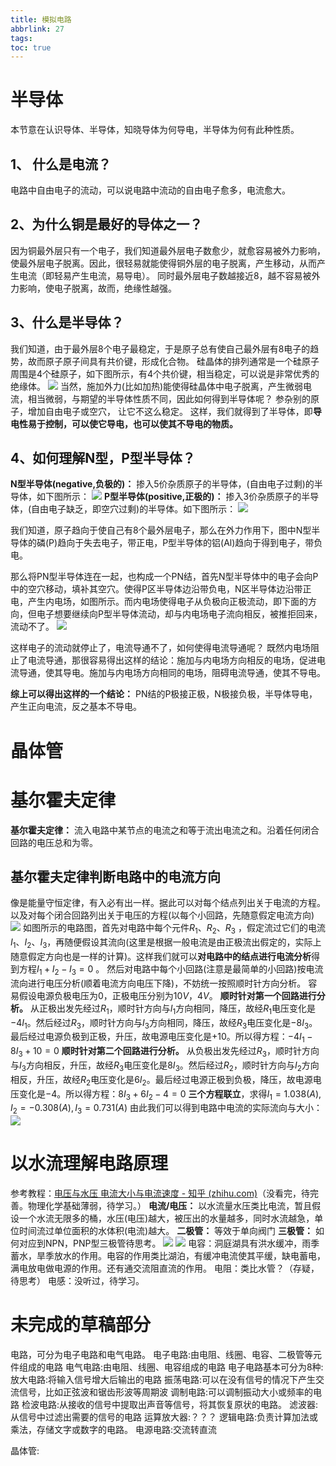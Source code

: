 ```yaml
---
title: 模拟电路
abbrlink: 27
tags: 
toc: true
---
```

# 半导体
本节意在认识导体、半导体，知晓导体为何导电，半导体为何有此种性质。

## 1、 什么是电流？
电路中自由电子的流动，可以说电路中流动的自由电子愈多，电流愈大。

## 2、为什么铜是最好的导体之一？
因为铜最外层只有一个电子，我们知道最外层电子数愈少，就愈容易被外力影响，使最外层电子脱离。因此，很轻易就能使得铜外层的电子脱离，产生移动，从而产生电流（即轻易产生电流，易导电）。
同时最外层电子数越接近8，越不容易被外力影响，使电子脱离，故而，绝缘性越强。

## 3、什么是半导体？
我们知道，由于最外层8个电子最稳定，于是原子总有使自己最外层有8电子的趋势，故而原子原子间具有共价键，形成化合物。
硅晶体的排列通常是一个硅原子周围是4个硅原子，如下图所示，有4个共价键，相当稳定，可以说是非常优秀的绝缘体。
![](assets/模拟电路.assets/硅晶体.jpg)
当然，施加外力(比如加热)能使得硅晶体中电子脱离，产生微弱电流，相当微弱，与期望的半导体性质不同，因此如何得到半导体呢？
参杂别的原子，增加自由电子或空穴， 让它不这么稳定。
这样，我们就得到了半导体，即**导电性易于控制，可以使它导电，也可以使其不导电的物质。**

## 4、如何理解N型，P型半导体？
**N型半导体(negative,负极的)：** 掺入5价杂质原子的半导体，(自由电子过剩)的半导体，如下图所示：
![](assets/模拟电路.assets/N型半导体.jpg)
**P型半导体(positive,正极的)：** 掺入3价杂质原子的半导体，(自由电子缺乏，即空穴过剩)的半导体。如下图所示：
![](assets/模拟电路.assets/P型半导体.jpg)

我们知道，原子趋向于使自己有8个最外层电子，那么在外力作用下，图中N型半导体的磷(P)趋向于失去电子，带正电，P型半导体的铝(Al)趋向于得到电子，带负电。

那么将PN型半导体连在一起，也构成一个PN结，首先N型半导体中的电子会向P中的空穴移动，填补其空穴。使得P区半导体边沿带负电，N区半导体边沿带正电，产生内电场，如图所示。而内电场使得电子从负极向正极流动，即下面的方向，但电子想要继续向P型半导体流动，却与内电场电子流向相反，被推拒回来，流动不了。
![](assets/模拟电路.assets/PN结.png)

这样电子的流动就停止了，电流导通不了，如何使得电流导通呢？
既然内电场阻止了电流导通，那很容易得出这样的结论：施加与内电场方向相反的电场，促进电流导通，使其导电。施加与内电场方向相同的电场，阻碍电流导通，使其不导电。



**综上可以得出这样的一个结论：**  PN结的P极接正极，N极接负极，半导体导电，产生正向电流，反之基本不导电。





# 晶体管






# 基尔霍夫定律
**基尔霍夫定律：** 流入电路中某节点的电流之和等于流出电流之和。沿着任何闭合回路的电压总和为零。
## 基尔霍夫定律判断电路中的电流方向
像是能量守恒定律，有入必有出一样。据此可以对每个结点列出关于电流的方程。以及对每个闭合回路列出关于电压的方程(以每个小回路，先随意假定电流方向)
![](assets/模拟电路.assets/基尔霍夫定律电路流向判断例题图1.png)
如图所示的电路图，首先对电路中每个元件$R_1、R_2、R_3$ ，假定流过它们的电流$I_1、I_2、I_3$，再随便假设其流向(这里是根据一般电流是由正极流出假定的，实际上随意假定方向也是一样的计算)。这样我们就可以**对电路中的结点进行电流分析**得到方程$I_1+I_2-I_3=0$ 。
然后对电路中每个小回路(注意是最简单的小回路)按电流流向进行电压分析(顺着电流方向电压下降)，不妨统一按照顺时针方向分析。
容易假设电源负极电压为$0$，正极电压分别为$10V，4V$。
**顺时针对第一个回路进行分析。** 从正极出发先经过$R_1$，顺时针方向与$I_1$方向相同，降压，故经$R_1$电压变化是$-4I_1$。然后经过$R_3$，顺时针方向与$I_3$方向相同，降压，故经$R_3$电压变化是$-8I_3$。最后经过电源负极到正极，升压，故电源电压变化是$+10$。所以得方程：$-4I_1-8I_3+10=0$
**顺时针对第二个回路进行分析。** 从负极出发先经过$R_3$，顺时针方向与$I_3$方向相反，升压，故经$R_3$电压变化是$8I_3$。然后经过$R_2$，顺时针方向与$I_2$方向相反，升压，故经$R_2$电压变化是$6I_2$。最后经过电源正极到负极，降压，故电源电压变化是$-4$。所以得方程：$8I_3+6I_2-4=0$
**三个方程联立**，求得$I_1=1.038(A),I_2=-0.308(A),I_3=0.731(A)$
由此我们可以得到电路中电流的实际流向与大小：
![](assets/模拟电路.assets/基尔霍夫定律电路流向判断例题图2.png)




# 以水流理解电路原理

参考教程：[电压与水压 电流大小与电流速度 - 知乎 (zhihu.com)](https://zhuanlan.zhihu.com/p/385873231)（没看完，待完善。物理化学基础薄弱，待学习。）
**电流/电压：** 以水流量水压类比电流，暂且假设一个水流无限多的桶，水压(电压)越大，被压出的水量越多，同时水流越急，单位时间流过单位面积的水体积(电流)越大。
**二极管：** 等效于单向阀门
**三极管：** 如何对应到NPN，PNP型三极管待思考。
![](assets/模拟电路.assets/image-20231203105804379.png)
![](assets/模拟电路.assets/image-20231203105913442.png)
电容：洞庭湖具有洪水缓冲，雨季蓄水，旱季放水的作用。电容的作用类比湖泊，有缓冲电流使其平缓，缺电蓄电，满电放电做电源的作用。还有通交流阻直流的作用。
电阻：类比水管？（存疑，待思考）
电感：没听过，待学习。







# 未完成的草稿部分









电路，可分为电子电路和电气电路。
电子电路:由电阻、线圈、电容、二极管等元件组成的电路
电气电路:由电阻、线圈、电容组成的电路
电子电路基本可分为8种:
放大电路:将输入信号增大后输出的电路
振荡电路:可以在没有信号的情况下产生交流信号，比如正弦波和锯齿形波等周期波
调制电路:可以调制振动大小或频率的电路
检波电路:从接收的信号中提取出声音等信号，将其恢复原状的电路。
滤波器:从信号中过滤出需要的信号的电路
运算放大器:？？？
逻辑电路:负责计算加法或乘法，存储文字或数字的电路。
电源电路:交流转直流

晶体管:





